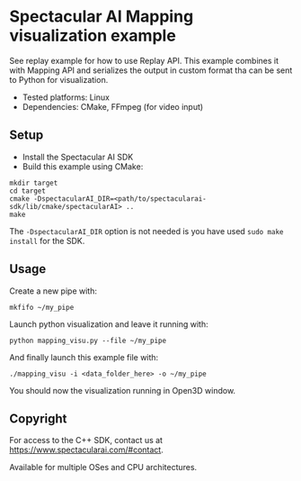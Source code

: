 # Spectacular AI Mapping visualization example

See replay example for how to use Replay API. This example combines it with Mapping API and serializes the output in custom format tha can be sent to Python for visualization.

* Tested platforms: Linux
* Dependencies: CMake, FFmpeg (for video input)

## Setup

* Install the Spectacular AI SDK
* Build this example using CMake:

```
mkdir target
cd target
cmake -DspectacularAI_DIR=<path/to/spectacularai-sdk/lib/cmake/spectacularAI> ..
make
```

The `-DspectacularAI_DIR` option is not needed is you have used `sudo make install` for the SDK.

## Usage


Create a new pipe with:
```
mkfifo ~/my_pipe
```

Launch python visualization and leave it running with:
```
python mapping_visu.py --file ~/my_pipe
```

And finally launch this example file with:
```
./mapping_visu -i <data_folder_here> -o ~/my_pipe
```

You should now the visualization running in Open3D window.

## Copyright

For access to the C++ SDK, contact us at <https://www.spectacularai.com/#contact>.

Available for multiple OSes and CPU architectures.
